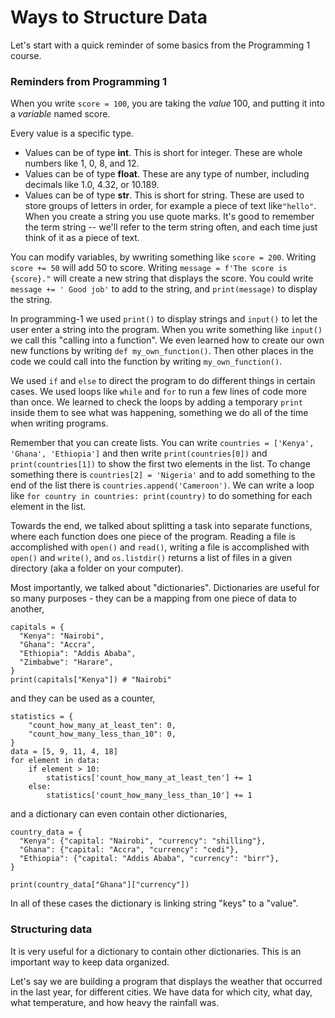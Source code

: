 # Ways to Structure Data

Let's start with a quick reminder of some basics from the Programming 1 course.

### Reminders from Programming 1

When you write `score = 100`, you are taking the *value* 100, and putting it into a *variable* named score.

Every value is a specific type.

* Values can be of type **int**. This is short for integer. These are whole numbers like 1, 0, 8, and 12.
* Values can be of type **float**. These are any type of number, including decimals like 1.0, 4.32, or 10.189.
* Values can be of type **str**. This is short for string. These are used to store groups of letters in order, for example a piece of text like`"hello"`. When you create a string you use quote marks. It's good to remember the term string -- we'll refer to the term string often, and each time just think of it as a piece of text.

You can modify variables, by wwriting something like `score = 200`. Writing `score += 50` will add 50 to score. Writing `message = f'The score is {score}."` will create a new string that displays the score. You could write `message += ' Good job'` to add to the string, and `print(message)` to display the string.

In programming-1 we used `print()` to display strings and `input()` to let the user enter a string into the program. When you write something like `input()` we call this "calling into a function". We even learned how to create our own new functions by writing `def my_own_function()`.  Then other places in the code we could call into the function by writing `my_own_function()`.

We used `if` and `else` to direct the program to do different things in certain cases. We used loops like `while` and `for` to run a few lines of code more than once. We learned to check the loops by adding a temporary `print` inside them to see what was happening, something we do all of the time when writing programs.

Remember that you can create lists. You can write `countries = ['Kenya', 'Ghana', 'Ethiopia']` and then write `print(countries[0])` and `print(countries[1])` to show the first two elements in the list. To change something there is `countries[2] = 'Nigeria'` and to add something to the end of the list there is `countries.append('Cameroon')`. We can write a loop like `for country in countries: print(country)` to do something for each element in the list.

Towards the end, we talked about splitting a task into separate functions, where each function does one piece of the program. Reading a file is accomplished with `open()` and `read()`, writing a file is accomplished with `open()` and `write()`, and `os.listdir()` returns a list of files in a given directory (aka a folder on your computer).

Most importantly, we talked about "dictionaries". Dictionaries are useful for so many purposes - they can be a mapping from one piece of data to another,

```
capitals = {
  "Kenya": "Nairobi",
  "Ghana": "Accra",
  "Ethiopia": "Addis Ababa",
  "Zimbabwe": "Harare",
}
print(capitals["Kenya"]) # "Nairobi"
```

and they can be used as a counter,
```
statistics = {
    "count_how_many_at_least_ten": 0,
    "count_how_many_less_than_10": 0,
}
data = [5, 9, 11, 4, 18]
for element in data:
    if element > 10:
        statistics['count_how_many_at_least_ten'] += 1
    else:
        statistics['count_how_many_less_than_10'] += 1
```

and a dictionary can even contain other dictionaries,

```
country_data = {
  "Kenya": {"capital: "Nairobi", "currency": "shilling"},
  "Ghana": {"capital: "Accra", "currency": "cedi"},
  "Ethiopia": {"capital: "Addis Ababa", "currency": "birr"},
}

print(country_data["Ghana"]["currency"])
```

In all of these cases the dictionary is linking string "keys" to a "value".

### Structuring data

It is very useful for a dictionary to contain other dictionaries. This is an important way to keep data organized.

Let's say we are building a program that displays the weather that occurred in the last year, for different cities. We have data for which city, what day, what temperature, and how heavy the rainfall was. 



<!--

------------------------------- in progress -------------------------------

Review programming-1, walk through an example reading file from disk
Structuring data: could put it all in a list. But a dict of dicts is better to deal with. Weather api– if searching a list, you would need to traverse everything, which is less organized than weather[‘seattle’][‘12-06-2022’]
Data, like a list of temperatures in the forecast for the next few days

Warm-up with Dictionaries
    We provide map of some capital cities to lat/long, student adds a new entry to the map
    
Warm-up with Reading from a list of weather data

Warm-up with Reading from a dict of weather data

-->
